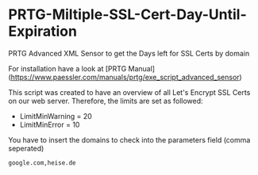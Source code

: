 # PRTG-Miltiple-SSL-Cert-Day-Until-Expiration
PRTG Advanced XML Sensor to get the Days left for SSL Certs by domain

For installation have a look at [PRTG Manual] (https://www.paessler.com/manuals/prtg/exe_script_advanced_sensor)

This script was created to have an overview of all Let's Encrypt SSL Certs on our web server. Therefore, the limits are set as followed:
- LimitMinWarning = 20
- LimitMinError = 10

You have to insert the domains to check into the parameters field (comma seperated)
```
google.com,heise.de
```